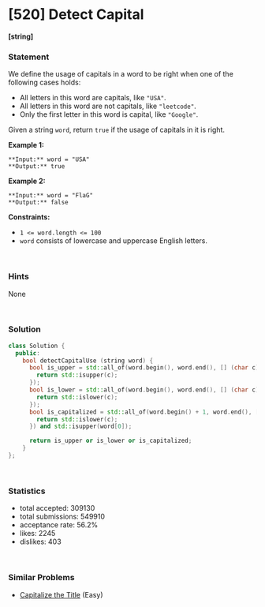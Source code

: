 # [520] Detect Capital

**[string]**

### Statement

We define the usage of capitals in a word to be right when one of the following cases holds:

* All letters in this word are capitals, like `"USA"`.
* All letters in this word are not capitals, like `"leetcode"`.
* Only the first letter in this word is capital, like `"Google"`.



Given a string `word`, return `true` if the usage of capitals in it is right.


**Example 1:**

```
**Input:** word = "USA"
**Output:** true

```
**Example 2:**

```
**Input:** word = "FlaG"
**Output:** false

```

**Constraints:**
* `1 <= word.length <= 100`
* `word` consists of lowercase and uppercase English letters.


<br>

### Hints

None

<br>

### Solution

```cpp
class Solution {
  public:
    bool detectCapitalUse (string word) {
      bool is_upper = std::all_of(word.begin(), word.end(), [] (char c) {
        return std::isupper(c);
      });
      bool is_lower = std::all_of(word.begin(), word.end(), [] (char c) {
        return std::islower(c);
      });
      bool is_capitalized = std::all_of(word.begin() + 1, word.end(), [] (char c) {
        return std::islower(c);
      }) and std::isupper(word[0]);

      return is_upper or is_lower or is_capitalized;
    }
};
```

<br>

### Statistics

- total accepted: 309130
- total submissions: 549910
- acceptance rate: 56.2%
- likes: 2245
- dislikes: 403

<br>

### Similar Problems

- [Capitalize the Title](https://leetcode.com/problems/capitalize-the-title) (Easy)
